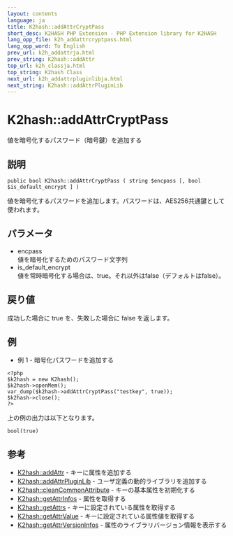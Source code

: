 ```yaml
---
layout: contents
language: ja
title: K2hash::addAttrCryptPass
short_desc: K2HASH PHP Extension - PHP Extension library for K2HASH
lang_opp_file: k2h_addattrcryptpass.html
lang_opp_word: To English
prev_url: k2h_addattrja.html
prev_string: K2hash::addAttr
top_url: k2h_classja.html
top_string: K2hash Class
next_url: k2h_addattrpluginlibja.html
next_string: K2hash::addAttrPluginLib
---
```


# K2hash::addAttrCryptPass
値を暗号化するパスワード（暗号鍵）を追加する

## 説明
```
public bool K2hash::addAttrCryptPass ( string $encpass [, bool $is_default_encrypt ] )
```
値を暗号化するパスワードを追加します。パスワードは、AES256共通鍵として使われます。 

## パラメータ
- encpass  
値を暗号化するためのパスワード文字列
- is_default_encrypt  
値を常時暗号化する場合は、true。それ以外はfalse（デフォルトはfalse）。

## 戻り値
成功した場合に true を、失敗した場合に false を返します。 

## 例
- 例 1 - 暗号化パスワードを追加する
```
<?php
$k2hash = new K2hash();
$k2hash->openMem();
var_dump($k2hash->addAttrCryptPass("testkey", true));
$k2hash->close();
?>
```
上の例の出力は以下となります。
```
bool(true)
```

## 参考
- [K2hash::addAttr](k2h_addattrja.html) - キーに属性を追加する
- [K2hash::addAttrPluginLib](k2h_addattrpluginlibja.html) - ユーザ定義の動的ライブラリを追加する
- [K2hash::cleanCommonAttribute](k2h_cleancommonattributeja.html) - キーの基本属性を初期化する
- [K2hash::getAttrInfos](k2h_getattrinfosja.html) - 属性を取得する
- [K2hash::getAttrs](k2h_getattrsja.html) - キーに設定されている属性を取得する
- [K2hash::getAttrValue](k2h_getattrvalueja.html) - キーに設定されている属性値を取得する
- [K2hash::getAttrVersionInfos](k2h_getattrversioninfosja.html) - 属性のライブラリバージョン情報を表示する
